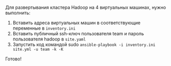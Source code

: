 Для развертывания кластера Hadoop на 4 виртуальных машинах, нужно выполнить:

1. Вставить адреса виртуальных машин в соответствующие переменные в `inventory.ini`
2. Вставить публичный ssh-ключ пользователя team и пароль пользователя hadoop в `site.yaml`
3. Запустить код командой sudo `ansible-playbook -i inventory.ini site.yml -u team -k -K`

Готово!